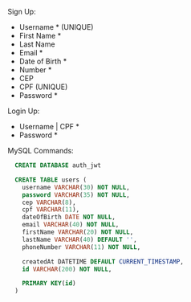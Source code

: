 Sign Up: 
- Username * (UNIQUE)
- First Name *
- Last Name
- Email *
- Date of Birth *
- Number *
- CEP
- CPF (UNIQUE)
- Password *

Login Up:
- Username | CPF *
- Password *

MySQL Commands:
```sql
  CREATE DATABASE auth_jwt

  CREATE TABLE users (
    username VARCHAR(30) NOT NULL,
    password VARCHAR(35) NOT NULL,
    cep VARCHAR(8),
    cpf VARCHAR(11),
    dateOfBirth DATE NOT NULL,
    email VARCHAR(40) NOT NULL,
    firstName VARCHAR(20) NOT NULL, 
    lastName VARCHAR(40) DEFAULT '', 
    phoneNumber VARCHAR(11) NOT NULL,

    createdAt DATETIME DEFAULT CURRENT_TIMESTAMP,
    id VARCHAR(200) NOT NULL,

    PRIMARY KEY(id)
  )
```